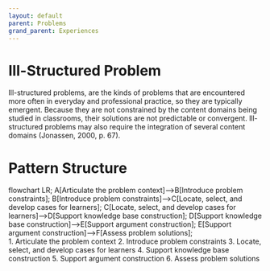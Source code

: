 ```yaml
---
layout: default
parent: Problems
grand_parent: Experiences
---
```

# Ill-Structured Problem
Ill-structured problems, are the kinds of problems that are encountered more often in everyday and professional practice, so they are typically emergent. Because they are not constrained by the content domains being studied in classrooms, their solutions are not predictable or convergent. lll-structured problems may also require the integration of several content domains (Jonassen, 2000, p. 67).
# Pattern Structure

<div class="mermaid">
  flowchart LR;
      A[Articulate the problem context]-->B[Introduce problem constraints];
      B[Introduce problem constraints]-->C[Locate, select, and develop cases for learners];
      C[Locate, select, and develop cases for learners]-->D[Support knowledge base construction];
      D[Support knowledge base construction]-->E[Support argument construction];
      E[Support argument construction]-->F[Assess problem solutions];
</div>
1. Articulate the problem context
2. Introduce problem constraints
3. Locate, select, and develop cases for learners 
4. Support knowledge base construction
5. Support argument construction
6. Assess problem solutions
